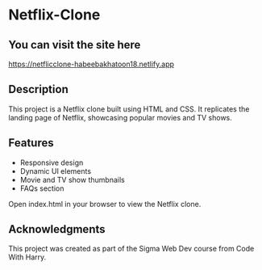 # Netflix-Clone

## You can visit the site here  
https://netflicclone-habeebakhatoon18.netlify.app

## Description
This project is a Netflix clone built using HTML and CSS. It replicates the landing page of Netflix, showcasing popular movies and TV shows.

## Features
- Responsive design
- Dynamic UI elements
- Movie and TV show thumbnails
- FAQs section

Open index.html in your browser to view the Netflix clone.

## Acknowledgments
This project was created as part of the Sigma Web Dev course from Code With Harry.

